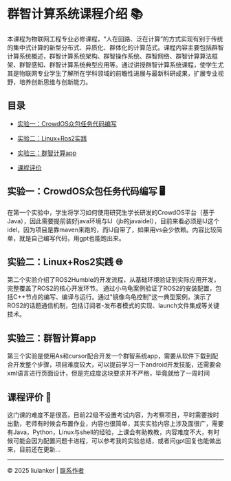 # 群智计算系统课程介绍 📚

本课程为物联网工程专业必修课程，“人在回路、泛在计算”的方式实现有别于传统的集中式计算的新型分布式、异质化、群体化的计算范式。课程内容主要包括群智计算系统概述，群智计算系统架构、群智操作系统、群智网络、群智计算算法框架、群智感知、群智计算系统典型应用等。通过讲授群智计算系统课程，使学生尤其是物联网专业学生了解所在学科领域的前瞻性进展与最新科研成果，扩展专业视野，培养创新思维与创新能力。

## 目录
- [实验一：CrowdOS众包任务代码编写](lab/lab_1/)
- [实验二：Linux+Ros2实践](lab/lab_2/)
- [实验三：群智计算app](lab/lab_3/)
 
- [课程评价](#课程评价)

## 实验一：CrowdOS众包任务代码编写 🖥️
在第一个实验中，学生将学习如何使用研究生学长研发的CrowdOS平台（基于Java），因此需要提前装好java环境与IJ（jb的javaidel），目前来看必须是IJ这个idel，因为项目是靠maven来跑的，而IJ自带了，如果用vs会少依赖。内容比较简单，就是自己编写代码，用gpt也能跑出来。
## 实验二：Linux+Ros2实践 🌐
第二个实验介绍了ROS2Humble的开发流程，从基础环境验证到实际应用开发，完整覆盖了ROS2的核心开发环节。 通过小乌龟案例验证了ROS2的安装配置，包括C++节点的编写、编译与运行。通过"镜像乌龟控制"这一典型案例，演示了ROS2的话题通信机制，包括订阅者-发布者模式的实现、launch文件集成等关键技术。
## 实验三：群智计算app
第三个实验是使用As和cursor配合开发一个群智系统app，需要从软件下载到配合开发整个步骤，项目难度较大，可以提前学习一下android开发技能，还需要会xml语言进行页面设计，但是完成度这块要求并不严格，毕竟就给了一周时间



## 课程评价 💬
这门课的难度不是很高，目前22级不设置考试内容，为考察项目，平时需要按时出勤，老师有时候会布置作业，内容也很简单，其实实验内容上涉及面很广，需要有Java，Python，Linux与shell的经验，上课会有助教教，内容难度不大，有时候可能会因为配置问题卡进程，可以参考我的实验总结，或者问gpt回复也能做出来，目前还在更新...

---


© 2025 liulanker | [联系作者]( liulanker@gmail.com)